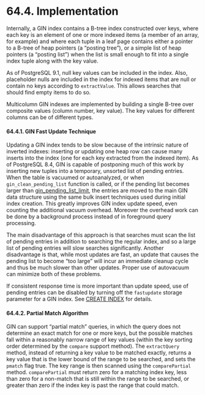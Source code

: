 # 64.4. Implementation

Internally, a GIN index contains a B-tree index constructed over keys, where each key is an element of one or more indexed items \(a member of an array, for example\) and where each tuple in a leaf page contains either a pointer to a B-tree of heap pointers \(a “posting tree”\), or a simple list of heap pointers \(a “posting list”\) when the list is small enough to fit into a single index tuple along with the key value.

As of PostgreSQL 9.1, null key values can be included in the index. Also, placeholder nulls are included in the index for indexed items that are null or contain no keys according to `extractValue`. This allows searches that should find empty items to do so.

Multicolumn GIN indexes are implemented by building a single B-tree over composite values \(column number, key value\). The key values for different columns can be of different types.

#### 64.4.1. GIN Fast Update Technique

Updating a GIN index tends to be slow because of the intrinsic nature of inverted indexes: inserting or updating one heap row can cause many inserts into the index \(one for each key extracted from the indexed item\). As of PostgreSQL 8.4, GIN is capable of postponing much of this work by inserting new tuples into a temporary, unsorted list of pending entries. When the table is vacuumed or autoanalyzed, or when `gin_clean_pending_list` function is called, or if the pending list becomes larger than [gin\_pending\_list\_limit](https://www.postgresql.org/docs/10/static/runtime-config-client.html#GUC-GIN-PENDING-LIST-LIMIT), the entries are moved to the main GIN data structure using the same bulk insert techniques used during initial index creation. This greatly improves GIN index update speed, even counting the additional vacuum overhead. Moreover the overhead work can be done by a background process instead of in foreground query processing.

The main disadvantage of this approach is that searches must scan the list of pending entries in addition to searching the regular index, and so a large list of pending entries will slow searches significantly. Another disadvantage is that, while most updates are fast, an update that causes the pending list to become “too large” will incur an immediate cleanup cycle and thus be much slower than other updates. Proper use of autovacuum can minimize both of these problems.

If consistent response time is more important than update speed, use of pending entries can be disabled by turning off the `fastupdate` storage parameter for a GIN index. See [CREATE INDEX](https://www.postgresql.org/docs/10/static/sql-createindex.html) for details.

#### 64.4.2. Partial Match Algorithm

GIN can support “partial match” queries, in which the query does not determine an exact match for one or more keys, but the possible matches fall within a reasonably narrow range of key values \(within the key sorting order determined by the `compare` support method\). The `extractQuery` method, instead of returning a key value to be matched exactly, returns a key value that is the lower bound of the range to be searched, and sets the `pmatch` flag true. The key range is then scanned using the `comparePartial` method. `comparePartial` must return zero for a matching index key, less than zero for a non-match that is still within the range to be searched, or greater than zero if the index key is past the range that could match.

